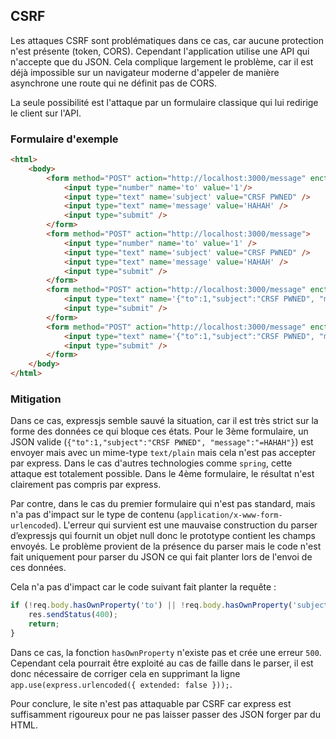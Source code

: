 ## CSRF

Les attaques CSRF sont problématiques dans ce cas, car aucune protection n'est présente (token, CORS).
Cependant l'application utilise une API qui n'accepte que du JSON.
Cela complique largement le problème, car il est déjà impossible sur un navigateur moderne d'appeler de manière asynchrone une route qui ne définit pas de CORS.

La seule possibilité est l'attaque par un formulaire classique qui lui redirige le client sur l'API.

### Formulaire d'exemple

```html
<html>
    <body>
        <form method="POST" action="http://localhost:3000/message" enctype="application/json">
            <input type="number" name='to' value='1'/>
            <input type="text" name='subject' value="CRSF PWNED" />
            <input type="text" name='message' value='HAHAH' />
            <input type="submit" />
        </form>
        <form method="POST" action="http://localhost:3000/message">
            <input type="number" name='to' value='1' />
            <input type="text" name='subject' value="CRSF PWNED" />
            <input type="text" name='message' value='HAHAH' />
            <input type="submit" />
        </form>
        <form method="POST" action="http://localhost:3000/message" enctype="text/plain">
            <input type="text" name='{"to":1,"subject":"CRSF PWNED", "message":"' value='HAHAH"}' />
            <input type="submit" />
        </form>
        <form method="POST" action="http://localhost:3000/message" enctype="application/json">
            <input type="text" name='{"to":1,"subject":"CRSF PWNED", "message":"' value='HAHAH"}' />
            <input type="submit" />
        </form>
    </body>
</html>
```

### Mitigation

Dans ce cas, expressjs semble sauvé la situation, car il est très strict sur la forme des données ce qui bloque ces états.
Pour le 3ème formulaire, un JSON valide (`{"to":1,"subject":"CRSF PWNED", "message":"=HAHAH"}`) est envoyer mais avec un mime-type `text/plain` mais cela n'est pas accepter par express.
Dans le cas d'autres technologies comme `spring`, cette attaque est totalement possible.
Dans le 4ème formulaire, le résultat n'est clairement pas compris par express.

Par contre, dans le cas du premier formulaire qui n'est pas standard, mais n'a pas d'impact sur le type de contenu (`application/x-www-form-urlencoded`).
L'erreur qui survient est une mauvaise construction du parser d’expressjs qui fournit un objet null donc le prototype contient les champs envoyés.
Le problème provient de la présence du parser mais le code n'est fait uniquement pour parser du JSON ce qui fait planter lors de l'envoi de ces données.

Cela n'a pas d'impact car le code suivant fait planter la requête :

```javascript
if (!req.body.hasOwnProperty('to') || !req.body.hasOwnProperty('subject') || !req.body.hasOwnProperty('message')) {
    res.sendStatus(400);
    return;
}
```

Dans ce cas, la fonction `hasOwnProperty` n'existe pas et crée une erreur `500`.
Cependant cela pourrait être exploité au cas de faille dans le parser, il est donc nécessaire de corriger cela en supprimant la ligne `app.use(express.urlencoded({ extended: false }));`.

Pour conclure, le site n'est pas attaquable par CSRF car express est suffisamment rigoureux pour ne pas laisser passer des JSON forger par du HTML.
